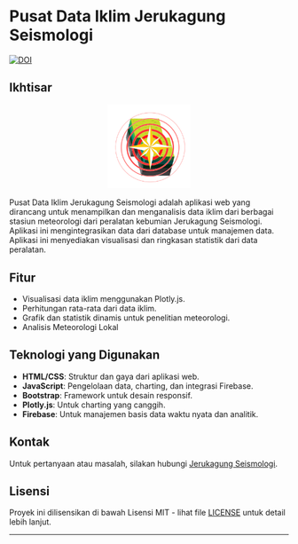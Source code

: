 
# Pusat Data Iklim Jerukagung Seismologi

[![DOI](https://zenodo.org/badge/DOI/10.5281/zenodo.14029028.svg)](https://doi.org/10.5281/zenodo.14029028)

## Ikhtisar

<p align="center">
  <img src="./public/img/logo.png" alt="Logo" width="150"/>
</p>

Pusat Data Iklim Jerukagung Seismologi adalah aplikasi web yang dirancang untuk menampilkan dan menganalisis data iklim dari berbagai stasiun meteorologi dari peralatan kebumian Jerukagung Seismologi. Aplikasi ini mengintegrasikan data dari database untuk manajemen data. Aplikasi ini menyediakan visualisasi dan ringkasan statistik dari data peralatan.

## Fitur

- Visualisasi data iklim menggunakan Plotly.js.
- Perhitungan rata-rata dari data iklim.
- Grafik dan statistik dinamis untuk penelitian meteorologi.
- Analisis Meteorologi Lokal

## Teknologi yang Digunakan

- **HTML/CSS**: Struktur dan gaya dari aplikasi web.
- **JavaScript**: Pengelolaan data, charting, dan integrasi Firebase.
- **Bootstrap**: Framework untuk desain responsif.
- **Plotly.js**: Untuk charting yang canggih.
- **Firebase**: Untuk manajemen basis data waktu nyata dan analitik.

## Kontak

Untuk pertanyaan atau masalah, silakan hubungi [Jerukagung Seismologi](mailto:evanalifwidhyatma@gmail.com).

## Lisensi

Proyek ini dilisensikan di bawah Lisensi MIT - lihat file [LICENSE](LICENSE) untuk detail lebih lanjut.

---